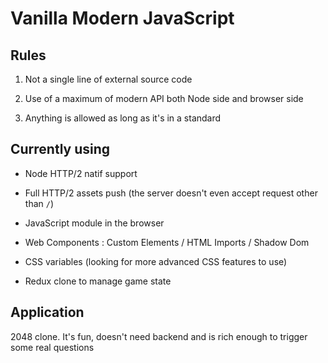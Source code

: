 # Vanilla Modern JavaScript

## Rules

1. Not a single line of external source code

1. Use of a maximum of modern API both Node side and browser side

1. Anything is allowed as long as it's in a standard

## Currently using

* Node HTTP/2 natif support

* Full HTTP/2 assets push (the server doesn't even accept request other than `/`)

* JavaScript module in the browser

* Web Components : Custom Elements / HTML Imports / Shadow Dom

* CSS variables (looking for more advanced CSS features to use)

* Redux clone to manage game state

## Application

2048 clone. It's fun, doesn't need backend and is rich enough to trigger some real questions
